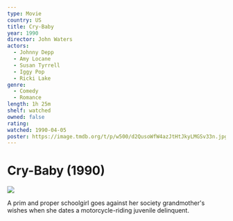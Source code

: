 ```yaml
---
type: Movie
country: US
title: Cry-Baby
year: 1990
director: John Waters
actors:
  - Johnny Depp
  - Amy Locane
  - Susan Tyrrell
  - Iggy Pop
  - Ricki Lake
genre:
  - Comedy
  - Romance
length: 1h 25m
shelf: watched
owned: false
rating:
watched: 1990-04-05
poster: https://image.tmdb.org/t/p/w500/d2QusoWfW4azJtHtJkyLMGSv33n.jpg
---
```


# Cry-Baby (1990)

![](https://image.tmdb.org/t/p/w500/d2QusoWfW4azJtHtJkyLMGSv33n.jpg)

A prim and proper schoolgirl goes against her society grandmother's wishes when she dates a motorcycle-riding juvenile delinquent.